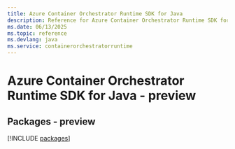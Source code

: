 ```yaml
---
title: Azure Container Orchestrator Runtime SDK for Java
description: Reference for Azure Container Orchestrator Runtime SDK for Java
ms.date: 06/13/2025
ms.topic: reference
ms.devlang: java
ms.service: containerorchestratorruntime
---
```

# Azure Container Orchestrator Runtime SDK for Java - preview
## Packages - preview
[!INCLUDE [packages](container-orchestrator-runtime-index.md)]